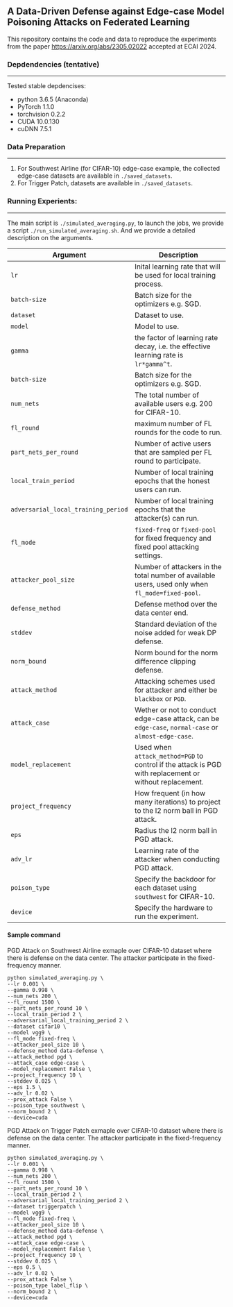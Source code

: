 ## A Data-Driven Defense against Edge-case Model Poisoning Attacks on Federated Learning
This repository contains the code and data to reproduce the experiments from the paper https://arxiv.org/abs/2305.02022 accepted at ECAI 2024.

### Depdendencies (tentative)
---
Tested stable depdencises:
* python 3.6.5 (Anaconda)
* PyTorch 1.1.0
* torchvision 0.2.2
* CUDA 10.0.130
* cuDNN 7.5.1

### Data Preparation
---
1. For Southwest Airline (for CIFAR-10) edge-case example, the collected edge-case datasets are available in `./saved_datasets`. 
2. For Trigger Patch, datasets are available in `./saved_datasets`.  

### Running Experients:
---
The main script is `./simulated_averaging.py`, to launch the jobs, we provide a script `./run_simulated_averaging.sh`. And we provide a detailed description on the arguments.


| Argument                      | Description                                 |
| ----------------------------- | ---------------------------------------- |
| `lr` | Inital learning rate that will be used for local training process. |
| `batch-size` | Batch size for the optimizers e.g. SGD. |
| `dataset`      | Dataset to use. |
| `model`      | Model to use. |
| `gamma` | the factor of learning rate decay, i.e. the effective learning rate is `lr*gamma^t`. |
| `batch-size` | Batch size for the optimizers e.g. SGD. |
| `num_nets` | The total number of available users e.g. 200 for CIFAR-10. |
| `fl_round` | maximum number of FL rounds for the code to run. |
| `part_nets_per_round` | Number of active users that are sampled per FL round to participate. |
| `local_train_period` | Number of local training epochs that the honest users can run. |
| `adversarial_local_training_period`  | Number of local training epochs that the attacker(s) can run. |
| `fl_mode`    | `fixed-freq` or `fixed-pool` for fixed frequency and fixed pool attacking settings.  |
| `attacker_pool_size`    | Number of attackers in the total number of available users, used only when `fl_mode=fixed-pool`. |
| `defense_method`    | Defense method over the data center end.   |
| `stddev` | Standard deviation of the noise added for weak DP defense. |
| `norm_bound` | Norm bound for the norm difference clipping defense. |
| `attack_method` | Attacking schemes used for attacker and either be `blackbox` or `PGD`. |
| `attack_case` | Wether or not to conduct edge-case attack, can be `edge-case`, `normal-case` or `almost-edge-case`. |
| `model_replacement` | Used when `attack_method=PGD` to control if the attack is PGD with replacement or without replacement. |
| `project_frequency` | How frequent (in how many iterations) to project to the l2 norm ball in PGD attack. |
| `eps` | Radius the l2 norm ball in PGD attack. |
| `adv_lr` | Learning rate of the attacker when conducting PGD attack. |
| `poison_type` | Specify the backdoor for each dataset using `southwest` for CIFAR-10. |
| `device` | Specify the hardware to run the experiment. |


#### Sample command
PGD Attack on Southwest Airline exmaple over CIFAR-10 dataset where there is defense on the data center. The attacker participate in the fixed-frequency manner.
```
python simulated_averaging.py \
--lr 0.001 \
--gamma 0.998 \
--num_nets 200 \
--fl_round 1500 \
--part_nets_per_round 10 \
--local_train_period 2 \
--adversarial_local_training_period 2 \
--dataset cifar10 \
--model vgg9 \
--fl_mode fixed-freq \
--attacker_pool_size 10 \
--defense_method data-defense \
--attack_method pgd \
--attack_case edge-case \
--model_replacement False \
--project_frequency 10 \
--stddev 0.025 \
--eps 1.5 \
--adv_lr 0.02 \
--prox_attack False \
--poison_type southwest \
--norm_bound 2 \
--device=cuda
```

PGD Attack on Trigger Patch exmaple over CIFAR-10 dataset where there is defense on the data center. The attacker participate in the fixed-frequency manner.
```
python simulated_averaging.py \
--lr 0.001 \
--gamma 0.998 \
--num_nets 200 \
--fl_round 1500 \
--part_nets_per_round 10 \
--local_train_period 2 \
--adversarial_local_training_period 2 \
--dataset triggerpatch \
--model vgg9 \
--fl_mode fixed-freq \
--attacker_pool_size 10 \
--defense_method data-defense \
--attack_method pgd \
--attack_case edge-case \
--model_replacement False \
--project_frequency 10 \
--stddev 0.025 \
--eps 0.5 \
--adv_lr 0.02 \
--prox_attack False \
--poison_type label_flip \
--norm_bound 2 \
--device=cuda
```

